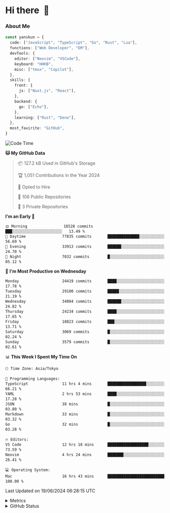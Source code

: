 # Hi there&nbsp; :wave:

### About Me

```ts
const yanskun = {
  code: ["JavaScript", "TypeScript", "Go", "Rust", "Lua"],
  functions: ["Web Developer", "EM"],
  devTools: {
    editor: ["Neovim", "VSCode"],
    keyboard: "HHKB",
    misc: ["tmux", "Copilot"],
  },
  skills: {
    front: {
      js: ["Nuxt.js", "React"],
    },
    backend: {
      go: ["Echo"],
    },
    learning: ["Rust", "Deno"],
  },
  most_favirite: "GitHub",
}
```

<!--START_SECTION:waka-->
![Code Time](http://img.shields.io/badge/Code%20Time-884%20hrs%207%20mins-blue)

**🐱 My GitHub Data** 

> 📦 127.2 kB Used in GitHub's Storage 
 > 
> 🏆 1,051 Contributions in the Year 2024
 > 
> 💼 Opted to Hire
 > 
> 📜 106 Public Repositories 
 > 
> 🔑 3 Private Repositories 
 > 
**I'm an Early 🐤** 

```text
🌞 Morning                18528 commits       ███░░░░░░░░░░░░░░░░░░░░░░   13.49 % 
🌆 Daytime                77835 commits       ██████████████░░░░░░░░░░░   56.69 % 
🌃 Evening                33913 commits       ██████░░░░░░░░░░░░░░░░░░░   24.70 % 
🌙 Night                  7032 commits        █░░░░░░░░░░░░░░░░░░░░░░░░   05.12 % 
```
📅 **I'm Most Productive on Wednesday** 

```text
Monday                   24419 commits       ████░░░░░░░░░░░░░░░░░░░░░   17.78 % 
Tuesday                  29100 commits       █████░░░░░░░░░░░░░░░░░░░░   21.19 % 
Wednesday                34084 commits       ██████░░░░░░░░░░░░░░░░░░░   24.82 % 
Thursday                 24234 commits       ████░░░░░░░░░░░░░░░░░░░░░   17.65 % 
Friday                   18823 commits       ███░░░░░░░░░░░░░░░░░░░░░░   13.71 % 
Saturday                 3069 commits        █░░░░░░░░░░░░░░░░░░░░░░░░   02.24 % 
Sunday                   3579 commits        █░░░░░░░░░░░░░░░░░░░░░░░░   02.61 % 
```


📊 **This Week I Spent My Time On** 

```text
🕑︎ Time Zone: Asia/Tokyo

💬 Programming Languages: 
TypeScript               11 hrs 4 mins       █████████████████░░░░░░░░   66.21 % 
YAML                     2 hrs 53 mins       ████░░░░░░░░░░░░░░░░░░░░░   17.28 % 
JSON                     38 mins             █░░░░░░░░░░░░░░░░░░░░░░░░   03.80 % 
Markdown                 33 mins             █░░░░░░░░░░░░░░░░░░░░░░░░   03.32 % 
Go                       32 mins             █░░░░░░░░░░░░░░░░░░░░░░░░   03.28 % 

🔥 Editors: 
VS Code                  12 hrs 18 mins      ██████████████████░░░░░░░   73.59 % 
Neovim                   4 hrs 24 mins       ███████░░░░░░░░░░░░░░░░░░   26.41 % 

💻 Operating System: 
Mac                      16 hrs 43 mins      █████████████████████████   100.00 % 
```


 Last Updated on 19/06/2024 06:28:15 UTC
<!--END_SECTION:waka-->

<details>
  <summary>Metrics</summary>
  <img src="https://github.com/yanskun/yanskun/blob/main/github-metrics.svg" alt="Metrics">
</details>

<details>
  <summary>GitHub Status</summary>
  <picture>
    <source media="(prefers-color-scheme: dark)" srcset="https://raw.githubusercontent.com/yanskun/yanskun/master/profile-summary-card-output/nord_dark/0-profile-details.svg">
   <img src="https://raw.githubusercontent.com/yanskun/yanskun/master/profile-summary-card-output/default/0-profile-details.svg">
  </picture>
  <br>
  <picture>
    <source media="(prefers-color-scheme: dark)" srcset="https://raw.githubusercontent.com/yanskun/yanskun/master/profile-summary-card-output/nord_dark/1-repos-per-language.svg">
   <img src="https://raw.githubusercontent.com/yanskun/yanskun/master/profile-summary-card-output/default/1-repos-per-language.svg">
  </picture>
  <picture>
    <source media="(prefers-color-scheme: dark)" srcset="https://raw.githubusercontent.com/yanskun/yanskun/master/profile-summary-card-output/nord_dark/2-most-commit-language.svg">
   <img src="https://raw.githubusercontent.com/yanskun/yanskun/master/profile-summary-card-output/default/2-most-commit-language.svg">
  </picture>
  <br>
  <picture>
    <source media="(prefers-color-scheme: dark)" srcset="https://raw.githubusercontent.com/yanskun/yanskun/master/profile-summary-card-output/nord_dark/3-stats.svg">
   <img src="https://raw.githubusercontent.com/yanskun/yanskun/master/profile-summary-card-output/default/3-stats.svg">
  </picture>
  <picture>
    <source media="(prefers-color-scheme: dark)" srcset="https://raw.githubusercontent.com/yanskun/yanskun/master/profile-summary-card-output/nord_dark/4-productive-time.svg">
   <img src="https://raw.githubusercontent.com/yanskun/yanskun/master/profile-summary-card-output/default/4-productive-time.svg">
  </picture>
</details>
